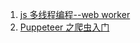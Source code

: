 1. [js 多线程编程--web worker](https://juejin.im/post/5bcc1887f265da0aff177227)
2. [Puppeteer 之爬虫入门](https://blog.fundebug.com/2017/11/01/guide-to-automating-scraping-the-web-with-js/)
